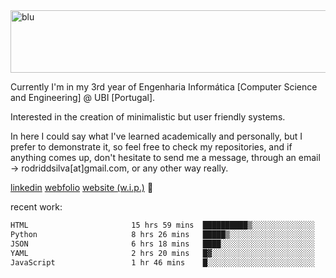 
<img width="1415" height="100" alt="blu" src="https://github.com/rdsilva01/rdsilva01/assets/101207588/deb060e5-d035-4f09-b511-e3f50605b207">

Currently I'm in my 3rd year of Engenharia Informática [Computer Science and Engineering] @ UBI [Portugal].

Interested in the creation of minimalistic but user friendly systems.

In here I could say what I've learned academically and personally, but I prefer to demonstrate it, so feel free to check my repositories, and if anything comes up, don't hesitate to send me a message, through an email -> rodriddsilva[at]gmail.com, or any other way really.

[linkedin](https://www.linkedin.com/in/rodrigo-silva-455b291bb/)
[webfolio](https://rdsilva01.github.io/portfolio-resume)
[website (w.i.p.)](https://rdsilva01.github.io/) 🏁

<!-- ![](https://komarev.com/ghpvc/?username=rdsilva01) -->

recent work:
<!--START_SECTION:waka-->

```txt
HTML                       15 hrs 59 mins  ██████████▒░░░░░░░░░░░░░░   41.25 %
Python                     8 hrs 26 mins   █████▒░░░░░░░░░░░░░░░░░░░   21.77 %
JSON                       6 hrs 18 mins   ████░░░░░░░░░░░░░░░░░░░░░   16.29 %
YAML                       2 hrs 20 mins   █▓░░░░░░░░░░░░░░░░░░░░░░░   06.02 %
JavaScript                 1 hr 46 mins    █░░░░░░░░░░░░░░░░░░░░░░░░   04.57 %
```

<!--END_SECTION:waka-->

